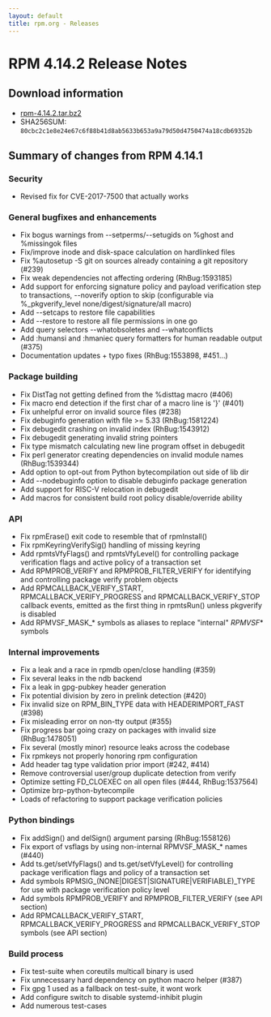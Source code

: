 ```yaml
---
layout: default
title: rpm.org - Releases
---
```


# RPM 4.14.2 Release Notes

## Download information
 * [rpm-4.14.2.tar.bz2](https://ftp.osuosl.org/pub/rpm/releases/rpm-4.14.x/rpm-4.14.2.tar.bz2)
 * SHA256SUM: `80cbc2c1e8e24e67c6f88b41d8ab5633b653a9a79d50d4750474a18cdb69352b`

## Summary of changes from RPM 4.14.1

### Security

* Revised fix for CVE-2017-7500 that actually works

### General bugfixes and enhancements

* Fix bogus warnings from --setperms/--setugids on %ghost and %missingok files
* Fix/improve inode and disk-space calculation on hardlinked files
* Fix %autosetup -S git on sources already containing a git repository (#239)
* Fix weak dependencies not affecting ordering (RhBug:1593185)
* Add support for enforcing signature policy and payload verification step
  to transactions, --noverify option to skip (configurable via 
  %_pkgverify_level none/digest/signature/all macro)
* Add --setcaps to restore file capabilities
* Add --restore to restore all file permissions in one go
* Add query selectors --whatobsoletes and --whatconflicts
* Add :humansi and :hmaniec query formatters for human readable output (#375)
* Documentation updates + typo fixes (RhBug:1553898, #451...)

### Package building

* Fix DistTag not getting defined from the %disttag macro (#406)
* Fix macro end detection if the first char of a macro line is '}' (#401)
* Fix unhelpful error on invalid source files (#238)
* Fix debuginfo generation with file >= 5.33 (RhBug:1581224)
* Fix debugedit crashing on invalid index (RhBug:1543912)
* Fix debugedit generating invalid string pointers 
* Fix type mismatch calculating new line program offset in debugedit
* Fix perl generator creating dependencies on invalid module names (RhBug:1539344)
* Add option to opt-out from Python bytecompilation out side of lib dir
* Add --nodebuginfo option to disable debuginfo package generation
* Add support for RISC-V relocation in debugedit
* Add macros for consistent build root policy disable/override ability

### API

* Fix rpmErase() exit code to resemble that of rpmInstall()
* Fix rpmKeyringVerifySig() handling of missing keyring
* Add rpmtsVfyFlags() and rpmtsVfyLevel() for controlling package verification
  flags and active policy of a transaction set
* Add RPMPROB_VERIFY and RPMPROB_FILTER_VERIFY for identifying and
  controlling package verify problem objects
* Add RPMCALLBACK_VERIFY_START, RPMCALLBACK_VERIFY_PROGRESS and
  RPMCALLBACK_VERIFY_STOP callback events, emitted as the first thing
  in rpmtsRun() unless pkgverify is disabled
* Add RPMVSF_MASK_* symbols as aliases to replace "internal" _RPMVSF_* symbols

### Internal improvements

* Fix a leak and a race in rpmdb open/close handling (#359)
* Fix several leaks in the ndb backend
* Fix a leak in gpg-pubkey header generation
* Fix potential division by zero in prelink detection (#420)
* Fix invalid size on RPM_BIN_TYPE data with HEADERIMPORT_FAST (#398)
* Fix misleading error on non-tty output (#355)
* Fix progress bar going crazy on packages with invalid size (RhBug:1478051)
* Fix several (mostly minor) resource leaks across the codebase
* Fix rpmkeys not properly honoring rpm configuration
* Add header tag type validation prior import (#242, #414)
* Remove controversial user/group duplicate detection from verify
* Optimize setting FD_CLOEXEC on all open files (#444, RhBug:1537564)
* Optimize brp-python-bytecompile
* Loads of refactoring to support package verification policies


### Python bindings

* Fix addSign() and delSign() argument parsing (RhBug:1558126)
* Fix export of vsflags by using non-internal RPMVSF_MASK_* names (#440)
* Add ts.get/setVfyFlags() and ts.get/setVfyLevel() for controlling
  package verification flags and policy of a transaction set
* Add symbols RPMSIG_(NONE|DIGEST|SIGNATURE|VERIFIABLE)_TYPE for
  use with package verification policy level
* Add symbols RPMPROB_VERIFY and RPMPROB_FILTER_VERIFY (see API section)
* Add RPMCALLBACK_VERIFY_START, RPMCALLBACK_VERIFY_PROGRESS and
  RPMCALLBACK_VERIFY_STOP symbols (see API section)

### Build process

* Fix test-suite when coreutils multicall binary is used
* Fix unnecessary hard dependency on python macro helper (#387)
* Fix gpg 1 used as a fallback on test-suite, it wont work
* Add configure switch to disable systemd-inhibit plugin
* Add numerous test-cases
